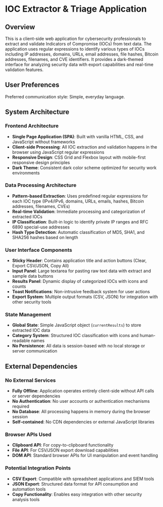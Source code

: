 # IOC Extractor & Triage Application

## Overview

This is a client-side web application for cybersecurity professionals to extract and validate Indicators of Compromise (IOCs) from text data. The application uses regular expressions to identify various types of IOCs including IP addresses, domains, URLs, email addresses, file hashes, Bitcoin addresses, filenames, and CVE identifiers. It provides a dark-themed interface for analyzing security data with export capabilities and real-time validation features.

## User Preferences

Preferred communication style: Simple, everyday language.

## System Architecture

### Frontend Architecture
- **Single Page Application (SPA)**: Built with vanilla HTML, CSS, and JavaScript without frameworks
- **Client-side Processing**: All IOC extraction and validation happens in the browser using JavaScript regular expressions
- **Responsive Design**: CSS Grid and Flexbox layout with mobile-first responsive design principles
- **Dark Theme**: Consistent dark color scheme optimized for security work environments

### Data Processing Architecture
- **Pattern-based Extraction**: Uses predefined regular expressions for each IOC type (IPv4/IPv6, domains, URLs, emails, hashes, Bitcoin addresses, filenames, CVEs)
- **Real-time Validation**: Immediate processing and categorization of extracted IOCs
- **IP Classification**: Built-in logic to identify private IP ranges and RFC 6890 special-use addresses
- **Hash Type Detection**: Automatic classification of MD5, SHA1, and SHA256 hashes based on length

### User Interface Components
- **Sticky Header**: Contains application title and action buttons (Clear, Export CSV/JSON, Copy All)
- **Input Panel**: Large textarea for pasting raw text data with extract and sample data buttons
- **Results Panel**: Dynamic display of categorized IOCs with icons and counts
- **Toast Notifications**: Non-intrusive feedback system for user actions
- **Export System**: Multiple output formats (CSV, JSON) for integration with other security tools

### State Management
- **Global State**: Simple JavaScript object (`currentResults`) to store extracted IOC data
- **Category System**: Structured IOC classification with icons and human-readable names
- **No Persistence**: All data is session-based with no local storage or server communication

## External Dependencies

### No External Services
- **Fully Offline**: Application operates entirely client-side without API calls or server dependencies
- **No Authentication**: No user accounts or authentication mechanisms required
- **No Database**: All processing happens in memory during the browser session
- **Self-contained**: No CDN dependencies or external JavaScript libraries

### Browser APIs Used
- **Clipboard API**: For copy-to-clipboard functionality
- **File API**: For CSV/JSON export download capabilities
- **DOM API**: Standard browser APIs for UI manipulation and event handling

### Potential Integration Points
- **CSV Export**: Compatible with spreadsheet applications and SIEM tools
- **JSON Export**: Structured data format for API consumption and automation tools
- **Copy Functionality**: Enables easy integration with other security analysis tools
